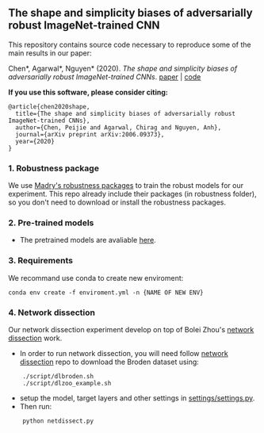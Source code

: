 ## The shape and simplicity biases of adversarially robust ImageNet-trained CNN

This repository contains source code necessary to reproduce some of the main results in our paper:

Chen*, Agarwal*, Nguyen* (2020). _The shape and simplicity biases of adversarially robust ImageNet-trained CNNs_. [paper](https://arxiv.org/abs/2006.09373) | [code](https://github.com/anguyen8/shape-bias)

**If you use this software, please consider citing:**

    @article{chen2020shape,
      title={The shape and simplicity biases of adversarially robust ImageNet-trained CNNs},
      author={Chen, Peijie and Agarwal, Chirag and Nguyen, Anh},
      journal={arXiv preprint arXiv:2006.09373},
      year={2020}
    }

### 1. Robustness package
We use [Madry's robustness packages](https://github.com/MadryLab/robustness) to train the robust models for our experiment. This repo already include their packages (in robustness folder), so you don't need to download or install the robustness packages.

### 2. Pre-trained models
* The pretrained models are avaliable [here](https://drive.google.com/drive/u/0/folders/1KdJ0aK0rPjmowS8Swmzxf8hX6gU5gG2U).

### 3. Requirements
We recommand use conda to create new enviroment:
```
conda env create -f enviroment.yml -n {NAME OF NEW ENV}
```

### 4. Network dissection
Our network dissection experiment develop on top of Bolei Zhou's [network dissection](https://github.com/CSAILVision/NetDissect-Lite) work.

* In order to run network dissection, you will need follow [network dissection](https://github.com/CSAILVision/NetDissect-Lite) repo to download the Broden dataset using:
```
    ./script/dlbroden.sh
    ./script/dlzoo_example.sh
```
* setup the model, target layers and other settings in [settings/settings.py](settings/settings.py).
* Then run:
```
    python netdissect.py
```
